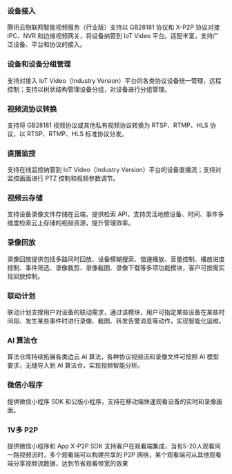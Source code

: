 
### 设备接入

腾讯云物联网智能视频服务（行业版）支持以 GB28181 协议和 X-P2P 协议对接 IPC、NVR 和边缘视频网关，将设备纳管到 IoT Video 平台。适配丰富，支持广泛设备、平台和协议的接入。

### 设备和设备分组管理

支持对接入 IoT Video（Industry Version）平台的各类协议设备统一管理，远程控制；支持以树状结构管理设备分组，对设备进行分组管理。

### 视频流协议转换

支持将 GB28181 视频协议或其他私有视频协议转换为 RTSP、RTMP、HLS 协议，以 RTSP、RTMP、HLS 标准协议分发。

### 直播监控

支持在线监控纳管到 IoT Video（Industry Version）平台的设备直播流；支持对监控画面进行 PTZ 控制和视频参数调节。

### 视频云存储

支持设备录像文件存储在云端，提供检索 API，支持灵活地按设备、时间、事件多维度检索云上存储的视频资源，提升管理效率。

### 录像回放

录像回放提供包括多路同时回放、设备模糊搜索、倍速播放、音量控制、播放进度控制、事件筛选、录像裁剪、录像截图、录像下载等多项功能模块，客户可按需实现回放控制。

### 联动计划

联动计划支撑用户对设备的联动需求，通过该模块，用户可指定某些设备在某些时间段、发生某些事件时进行录像、截图、转发告警消息等动作，实现智能化运维。

### AI 算法仓

算法仓库持续拓展各类边云 AI 算法，各种协议视频流和录像文件可按照 AI 模型要求，无缝导入到 AI 算法仓，实现视频智能分析。

### 微信小程序

提供微信小程序 SDK 和公版小程序，支持在移动端快速观看设备的实时和录像画面。

### 1V多 P2P
提供微信小程序和 App X-P2P SDK 支持客户在观看端集成，当有5-20人观看同一路视频流时，多个观看端可以构建共享的 P2P 网络，某个观看端可从其他观看端分享视频流数据，达到节省观看带宽的效果
